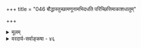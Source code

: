 +++
title = "046 बौद्धास्तुच्छामणूनामभिदधति परिच्छित्तिमाकाशधातुम्"

+++
<details><summary>मूलम्</summary>

बौद्धास्तुच्छामणूनामभिदधति परिच्छित्तिमाकाशधातुं वस्तुस्थित्या परिच्छित्त्यभवनवशतस्स्यादमीशां विभुत्वम् ।  
अन्यत्रासत्त्वरूपा परिमितिरिति हि स्थापितं सा मृषा चेत् प्राप्तं सर्वत्र सत्त्वं प्रथमसरगता स्मर्यतां व्योम्नि युक्तिः ॥ ४६ ॥
</details>

<details><summary>वरदार्य-सर्वाङ्कषा - ४६</summary>

406. 

733 

[बौद्धोक्तपरिमाणस्वरूपविमर्शः ] 

बौद्धास्तुच्छामणूनामभिदधति परिच्छित्तिमाकाशधातुं 

वस्तुस्थित्या परिच्छित्यभवनवशतः स्यादमीषां विभुत्वम् । 'अन्यत्रासत्त्वरूपा परिमितिः' इति हि स्थापितं; सा मृषा चेत् 

प्राप्तं सर्वत्र सत्त्वं; प्रथमसरगता स्मर्यतां व्योम्नि युक्तिः ॥46॥ 



1. बौद्धाः अणूनां परिच्छित्तिं आकाशधातुम् तुच्छाम् **अभिदधति** = बौद्धाः, अणूनां परिमाणम् आकाशधातुरूपत्वात् तुच्छरूपां वदन्ति । आकाशधातुरूपत्वात् तुच्छत्वमिति यदि तर्हि वस्तुस्थित्या **परिच्छित्त्यभवनवशतः** = परिच्छित्त्यभावस्य सिद्ध्या **अमीषाम्** = परमाणूनाम् विभुत्वं स्यात् । एतदेवोपपादयति – **परिमितिः** = परिमाणं नाम **अन्यन्त्रासत्त्वरूपा** = कुत्रचित् सत्त्वे सत्यन्यत्रासत्त्वरूपा इति हि स्थापितम् । यथा मूर्तत्वं नाम परिच्छिन्नपरिमाणत्वम् । एतदभावः परिच्छिन्नत्वाभावः । **सा** = परिच्छित्तिःः परिच्छिन्नत्वं **मृषा** = तुच्छम्, चेत्, तर्हि सर्वत्र सत्त्वं स्वतः प्राप्तम् । 'अतश्चाणूनां विभुत्वप्रसङ्गः । 'आकाशवत्' इति कथनात् **व्योम्नि** = आकाशविषये प्रथमसरगता (जड. 46) **युक्तिः** = आकाशविचाररीतिः **स्मर्यताम्** = पुनश्चिन्त्यताम् ॥ 

वस्तुतस्त्वत्र वक्तव्यं बहु यद्यपि वर्तते । अथापि संग्रहाद्यावत् वक्तुं शक्यं तदुच्यते ॥ 



वस्तूनां स्वरूपपरिच्छेद एव **परिमितिः** = परिमाणमित्युच्यते । परितो मितिः परिमितिः । यदा घटादिकं पश्यामः, तदा तं परितः किं पश्यामः ? आकाशमेव पश्यामः । अतश्च प्रदेशव्याप्तिरेव परिमाणम् । अनन्तप्रदेशव्याप्त्या आकाशोऽनन्तः अपरिच्छिन्नः । प्रदेशव्याप्तेरियत्ता यदा वक्तुं न शक्यते तदा विभुत्वे पर्यवसानम् । महत्त्वस्य विश्रान्तिः कुत्रचिचेत्, अणुत्वस्यापि विश्रान्तिः कुत्रचिदावश्यकी । ततश्च परममहत्त्वम्, परमाणुत्वं चेत्युभयमपि परिच्छेत्तुमशक्यत्वरूपमिति उभयोरप्यवध्योरभावरूपत्वमेव । तयोर्भावरूपत्वमन्तरा बुद्ध्या परिच्छेदोऽपि न कर्तुं शक्यः किलेति चेत्, हन्त ! 

तदिदं बुद्धिदौर्बल्यं बालानामिव विद्धि भोः ! ज्ञानगम्या हि सर्वत्र परिच्छेदविहीनता ॥ अणुत्वं परमं वापि महत्त्वं वापि तादृशम् । दुर्ज्ञेयं सर्वथैव स्यादभावादवधेस्तयोः ॥ वस्तुस्वरूपरूपं स्यात्परिच्छेदविहीनता । अतः स्वयं तु ज्ञातं स्यात् स्वरूपेऽवगते तयोः ॥ भावान्तराभाववादेऽप्येतत्तुल्यं विचिन्त्यताम् । एतदेव ह्यनन्तत्वमपरिच्छित्तिमाह तत् ॥ बौद्धानां तुच्छशब्दोऽपि वस्तुतो गहनो मतः । नैवार्थः शशशृङ्गादितुल्यः स इति बुद्ध्यताम् ॥ नासदासीयसूक्ते हि तुच्छशब्दः प्रदृश्यते । तत्र तस्य च कोऽर्थः स्यादिति गाढं विचिन्त्यताम् ॥ श्रीहयग्रीवदेवस्य करुणामृतवर्षणात् । आचार्यसार्वभौमोऽयमखिलं वेत्ति पश्यत ॥ ज्ञानबुद्ध्योरन्तरं च बहुधा दर्शितं पुरा । बुद्धेः परावधिर्हि स्यात् ज्ञानमित्यवधार्यताम् ॥ 

बुद्धिर्हि संशयसहा ज्ञानं संशयनाशकम्। बुद्धिर्हि बाह्या संप्रोक्ता ज्ञानमत्यन्तमान्तरम् ॥

734 

407. 

प्राण 

[ब्रह्मपरिणामपरीक्षा] 

स्थूलाणुह्रस्वदीर्घेतरदुपनिषदि स्थापितं ब्रह्म तस्मिन् 

सर्वोत्कृष्टं महत्त्वं श्रुतमपि; तदिह स्थूलताऽन्या निषिद्धा । 

अन्ये त्वाहुर्विभूनामपरिमितवचः प्रत्ययान्मित्यभावम् 

भावैकात्मन्यभावे परिमितिविरहोऽप्यत्र भावान्तरं स्यात् ॥47॥ 

गतः कालो कलेः कष्टः, प्रकाशोऽप्यचिराद्भवेत् । ज्ञास्यन्ति सत्यं सकलम् सर्वे तत्त्वबुभुत्सवः ॥ निष्टः कलियुगो वित्त यस्यान्तर्हृदये हरिः । भवेत् कृतयुगस्तस्य परिपूर्णहितावहः ॥ ४६ ॥
</details>
